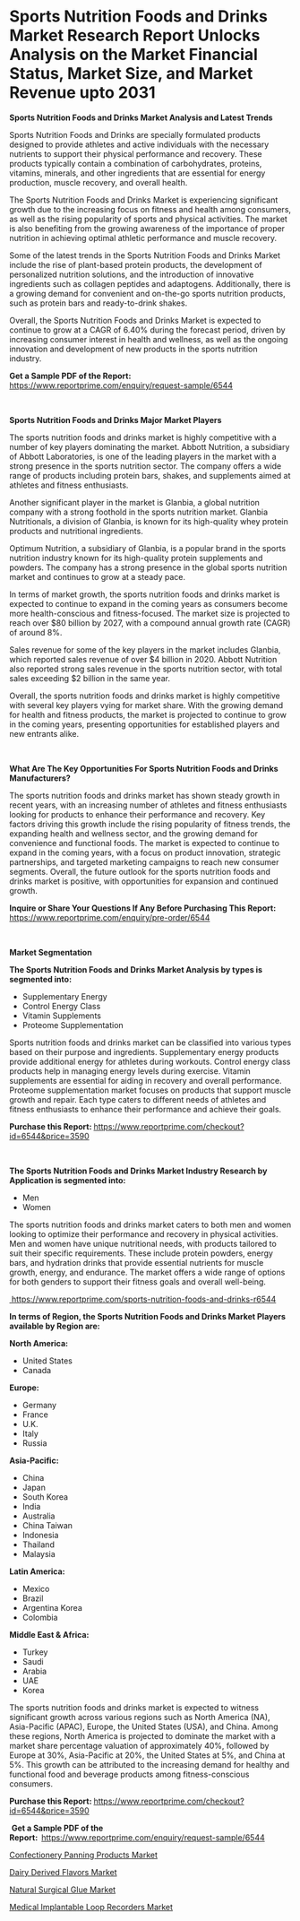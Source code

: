 <p><h1>Sports Nutrition Foods and Drinks Market Research Report Unlocks Analysis on the Market Financial Status, Market Size, and Market Revenue upto 2031</h1></p><p><strong>Sports Nutrition Foods and Drinks Market Analysis and Latest Trends</strong></p>
<p><p>Sports Nutrition Foods and Drinks are specially formulated products designed to provide athletes and active individuals with the necessary nutrients to support their physical performance and recovery. These products typically contain a combination of carbohydrates, proteins, vitamins, minerals, and other ingredients that are essential for energy production, muscle recovery, and overall health.</p><p>The Sports Nutrition Foods and Drinks Market is experiencing significant growth due to the increasing focus on fitness and health among consumers, as well as the rising popularity of sports and physical activities. The market is also benefiting from the growing awareness of the importance of proper nutrition in achieving optimal athletic performance and muscle recovery.</p><p>Some of the latest trends in the Sports Nutrition Foods and Drinks Market include the rise of plant-based protein products, the development of personalized nutrition solutions, and the introduction of innovative ingredients such as collagen peptides and adaptogens. Additionally, there is a growing demand for convenient and on-the-go sports nutrition products, such as protein bars and ready-to-drink shakes.</p><p>Overall, the Sports Nutrition Foods and Drinks Market is expected to continue to grow at a CAGR of 6.40% during the forecast period, driven by increasing consumer interest in health and wellness, as well as the ongoing innovation and development of new products in the sports nutrition industry.</p></p>
<p><strong>Get a Sample PDF of the Report:&nbsp;</strong> <a href="https://www.reportprime.com/enquiry/request-sample/6544">https://www.reportprime.com/enquiry/request-sample/6544</a></p>
<p>&nbsp;</p>
<p><strong>Sports Nutrition Foods and Drinks Major Market Players</strong></p>
<p><p>The sports nutrition foods and drinks market is highly competitive with a number of key players dominating the market. Abbott Nutrition, a subsidiary of Abbott Laboratories, is one of the leading players in the market with a strong presence in the sports nutrition sector. The company offers a wide range of products including protein bars, shakes, and supplements aimed at athletes and fitness enthusiasts.</p><p>Another significant player in the market is Glanbia, a global nutrition company with a strong foothold in the sports nutrition market. Glanbia Nutritionals, a division of Glanbia, is known for its high-quality whey protein products and nutritional ingredients.</p><p>Optimum Nutrition, a subsidiary of Glanbia, is a popular brand in the sports nutrition industry known for its high-quality protein supplements and powders. The company has a strong presence in the global sports nutrition market and continues to grow at a steady pace.</p><p>In terms of market growth, the sports nutrition foods and drinks market is expected to continue to expand in the coming years as consumers become more health-conscious and fitness-focused. The market size is projected to reach over $80 billion by 2027, with a compound annual growth rate (CAGR) of around 8%.</p><p>Sales revenue for some of the key players in the market includes Glanbia, which reported sales revenue of over $4 billion in 2020. Abbott Nutrition also reported strong sales revenue in the sports nutrition sector, with total sales exceeding $2 billion in the same year.</p><p>Overall, the sports nutrition foods and drinks market is highly competitive with several key players vying for market share. With the growing demand for health and fitness products, the market is projected to continue to grow in the coming years, presenting opportunities for established players and new entrants alike.</p></p>
<p>&nbsp;</p>
<p><strong>What Are The Key Opportunities For Sports Nutrition Foods and Drinks Manufacturers?</strong></p>
<p><p>The sports nutrition foods and drinks market has shown steady growth in recent years, with an increasing number of athletes and fitness enthusiasts looking for products to enhance their performance and recovery. Key factors driving this growth include the rising popularity of fitness trends, the expanding health and wellness sector, and the growing demand for convenience and functional foods. The market is expected to continue to expand in the coming years, with a focus on product innovation, strategic partnerships, and targeted marketing campaigns to reach new consumer segments. Overall, the future outlook for the sports nutrition foods and drinks market is positive, with opportunities for expansion and continued growth.</p></p>
<p><strong>Inquire or Share Your Questions If Any Before Purchasing This Report:</strong> <a href="https://www.reportprime.com/enquiry/pre-order/6544">https://www.reportprime.com/enquiry/pre-order/6544</a></p>
<p>&nbsp;</p>
<p><strong>Market Segmentation</strong></p>
<p><strong>The Sports Nutrition Foods and Drinks Market Analysis by types is segmented into:</strong></p>
<p><ul><li>Supplementary Energy</li><li>Control Energy Class</li><li>Vitamin Supplements</li><li>Proteome Supplementation</li></ul></p>
<p><p>Sports nutrition foods and drinks market can be classified into various types based on their purpose and ingredients. Supplementary energy products provide additional energy for athletes during workouts. Control energy class products help in managing energy levels during exercise. Vitamin supplements are essential for aiding in recovery and overall performance. Proteome supplementation market focuses on products that support muscle growth and repair. Each type caters to different needs of athletes and fitness enthusiasts to enhance their performance and achieve their goals.</p></p>
<p><strong>Purchase this Report:&nbsp;</strong><a href="https://www.reportprime.com/checkout?id=6544&price=3590">https://www.reportprime.com/checkout?id=6544&price=3590</a></p>
<p>&nbsp;</p>
<p><strong>The Sports Nutrition Foods and Drinks Market Industry Research by Application is segmented into:</strong></p>
<p><ul><li>Men</li><li>Women</li></ul></p>
<p><p>The sports nutrition foods and drinks market caters to both men and women looking to optimize their performance and recovery in physical activities. Men and women have unique nutritional needs, with products tailored to suit their specific requirements. These include protein powders, energy bars, and hydration drinks that provide essential nutrients for muscle growth, energy, and endurance. The market offers a wide range of options for both genders to support their fitness goals and overall well-being.</p></p>
<p><a href="https://www.reportprime.com/sports-nutrition-foods-and-drinks-r6544">&nbsp;https://www.reportprime.com/sports-nutrition-foods-and-drinks-r6544</a></p>
<p><strong>In terms of Region, the Sports Nutrition Foods and Drinks Market Players available by Region are:</strong></p>
<p>
    <p> <strong> North America: </strong>
        <ul>
            <li>United States</li>
            <li>Canada</li>
        </ul>
        </p> 
    <p> <strong> Europe: </strong>
        <ul>
            <li>Germany</li>
            <li>France</li>
            <li>U.K.</li>
            <li>Italy</li>
            <li>Russia</li>
        </ul>
        </p> 
    <p> <strong> Asia-Pacific: </strong>
        <ul>
            <li>China</li>
            <li>Japan</li>
            <li>South Korea</li>
            <li>India</li>
            <li>Australia</li>
            <li>China Taiwan</li>
            <li>Indonesia</li>
            <li>Thailand</li>
            <li>Malaysia</li>
        </ul>
        </p> 
    <p> <strong> Latin America: </strong>
        <ul>
            <li>Mexico</li>
            <li>Brazil</li>
            <li>Argentina Korea</li>
            <li>Colombia</li>
        </ul>
        </p> 
    <p> <strong> Middle East & Africa: </strong>
        <ul>
            <li>Turkey</li>
            <li>Saudi</li>
            <li>Arabia</li>
            <li>UAE</li>
            <li>Korea</li>
        </ul>
    </p>
    </p>
<p><p>The sports nutrition foods and drinks market is expected to witness significant growth across various regions such as North America (NA), Asia-Pacific (APAC), Europe, the United States (USA), and China. Among these regions, North America is projected to dominate the market with a market share percentage valuation of approximately 40%, followed by Europe at 30%, Asia-Pacific at 20%, the United States at 5%, and China at 5%. This growth can be attributed to the increasing demand for healthy and functional food and beverage products among fitness-conscious consumers.</p></p>
<p><strong>Purchase this Report: </strong><a href="https://www.reportprime.com/checkout?id=6544&price=3590">https://www.reportprime.com/checkout?id=6544&price=3590</a></p>
<p>&nbsp;<strong>Get a Sample PDF of the Report:&nbsp;&nbsp;</strong><a href="https://www.reportprime.com/enquiry/request-sample/6544">https://www.reportprime.com/enquiry/request-sample/6544</a></p>
<p><strong></strong></p>
<p><p><a href="https://github.com/sardarp081/Market-Research-Report-List-1/blob/main/confectionery-panning-products-market.md">Confectionery Panning Products Market</a></p><p><a href="https://github.com/waylose1223/Market-Research-Report-List-1/blob/main/dairy-derived-flavors-market.md">Dairy Derived Flavors Market</a></p><p><a href="https://issuu.com/reportprime-2/docs/natural-surgical-glue-market-size-2030.pptx">Natural Surgical Glue Market</a></p><p><a href="https://issuu.com/reportprime-2/docs/medical-implantable-loop-recorders-market-size-203">Medical Implantable Loop Recorders Market</a></p></p>